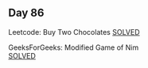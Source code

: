 ## Day 86

Leetcode: Buy Two Chocolates 
[SOLVED](https://leetcode.com/problems/buy-two-chocolates/description/)

GeeksForGeeks: Modified Game of Nim                 
[SOLVED](https://www.geeksforgeeks.org/problems/variation-in-nim-game4317/1)

